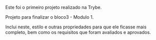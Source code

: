 Este foi o primeiro projeto realizado na Trybe. 

Projeto para finalizar o bloco3 - Modulo 1.

Inclui neste, estilo e outras propriedades para que ele ficasse mais completo, bem como os requisitos que foram avaliados e aprovados.

